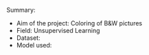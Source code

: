 Summary:

  - Aim of the project: Coloring of B&W pictures
  - Field: Unsupervised Learning
  - Dataset: 
  - Model used: 

